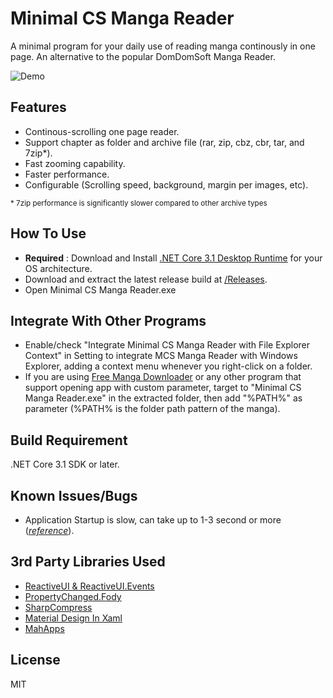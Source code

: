 # Minimal CS Manga Reader

A minimal program for your daily use of reading manga continously in one page. An alternative to the popular DomDomSoft Manga Reader.

![Demo](https://user-images.githubusercontent.com/18087264/86542571-e93b2100-bf40-11ea-9823-6546fb2cc2c5.PNG)

## Features

* Continous-scrolling one page reader.
* Support chapter as folder and archive file (rar, zip, cbz, cbr, tar, and 7zip*).
* Fast zooming capability.
* Faster performance.
* Configurable (Scrolling speed, background, margin per images, etc).

<sup>\* 7zip performance is significantly slower compared to other archive types</sup>

## How To Use

* **Required** : Download and Install [.NET Core 3.1 Desktop Runtime](https://dotnet.microsoft.com/download/dotnet-core/3.1) for your OS architecture.
* Download and extract the latest release build at [/Releases](https://github.com/Inareous/Minimal-CS-Manga-Reader/releases).
* Open Minimal CS Manga Reader.exe

## Integrate With Other Programs

* Enable/check "Integrate Minimal CS Manga Reader with File Explorer Context" in Setting to integrate MCS Manga Reader with Windows Explorer, adding a context menu whenever you right-click on a folder. 
* If you are using [Free Manga Downloader](https://github.com/fmd-project-team) or any other program that support opening app with custom parameter, target to "Minimal CS Manga Reader.exe" in the extracted folder, then add "%PATH%" as parameter (%PATH% is the folder path pattern of the manga).


## Build Requirement

.NET Core 3.1 SDK or later.

## Known Issues/Bugs

* Application Startup is slow, can take up to 1-3 second or more ([_reference_](https://github.com/dotnet/runtime/issues/13339)).

## 3rd Party Libraries Used

* [ReactiveUI & ReactiveUI.Events](https://github.com/reactiveui/reactiveui)
* [PropertyChanged.Fody](https://github.com/Fody/PropertyChanged)
* [SharpCompress](https://github.com/adamhathcock/sharpcompress)
* [Material Design In Xaml](https://github.com/ButchersBoy/MaterialDesignInXamlToolkit)
* [MahApps](https://github.com/MahApps/MahApps.Metro)

## License

MIT
